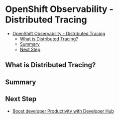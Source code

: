 # OpenShift Observability - Distributed Tracing
<!-- TOC -->

- [OpenShift Observability - Distributed Tracing](#openshift-observability---distributed-tracing)
  - [What is Distributed Tracing?](#what-is-distributed-tracing)
  - [Summary](#summary)
  - [Next Step](#next-step)

<!-- /TOC -->

## What is Distributed Tracing?

  
## Summary



## Next Step
- [Boost developer Productivity with Developer Hub](developerhub.md)